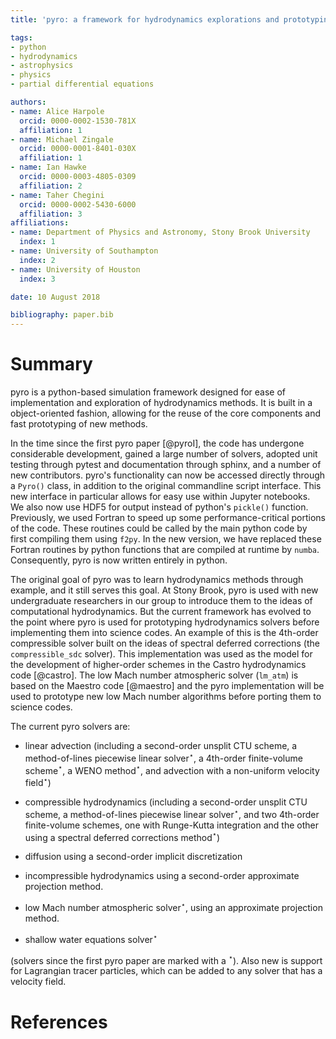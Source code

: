 ```yaml
---
title: 'pyro: a framework for hydrodynamics explorations and prototyping'

tags:
- python
- hydrodynamics
- astrophysics
- physics
- partial differential equations

authors:
- name: Alice Harpole
  orcid: 0000-0002-1530-781X
  affiliation: 1
- name: Michael Zingale
  orcid: 0000-0001-8401-030X
  affiliation: 1
- name: Ian Hawke
  orcid: 0000-0003-4805-0309
  affiliation: 2
- name: Taher Chegini
  orcid: 0000-0002-5430-6000
  affiliation: 3
affiliations:
- name: Department of Physics and Astronomy, Stony Brook University
  index: 1
- name: University of Southampton
  index: 2
- name: University of Houston
  index: 3

date: 10 August 2018

bibliography: paper.bib
---
```


# Summary

pyro is a python-based simulation framework designed for ease of
implementation and exploration of hydrodynamics methods.  It is
built in a object-oriented fashion, allowing for the reuse of
the core components and fast prototyping of new methods.

In the time since the first pyro paper [@pyroI], the code has
undergone considerable development, gained a large number of solvers,
adopted unit testing through pytest and documentation through sphinx,
and a number of new contributors.  pyro's functionality can now
be accessed directly through a `Pyro()` class, in addition to the
original commandline script interface.  This new interface in particular
allows for easy use within Jupyter notebooks.  We also now use HDF5
for output instead of python's `pickle()` function.  Previously, we used Fortran
to speed up some performance-critical portions of the code.  These routines
could be called by the main python code by first compiling them using `f2py`.
In the new version, we have replaced these Fortran routines by python functions
that are compiled at runtime by `numba`.  Consequently, pyro is now written
entirely in python.

The original goal of pyro was to learn hydrodynamics methods through
example, and it still serves this goal.  At Stony Brook, pyro is used
with new undergraduate researchers in our group to introduce them to
the ideas of computational hydrodynamics.  But the current framework
has evolved to the point where pyro is used for prototyping
hydrodynamics solvers before implementing them into science codes.  An
example of this is the 4th-order compressible solver built on the
ideas of spectral deferred corrections (the `compressible_sdc`
solver).  This implementation was used as the model for the
development of higher-order schemes in the Castro hydrodynamics code
[@castro].  The low Mach number atmospheric solver (`lm_atm`) is based
on the Maestro code [@maestro] and the pyro implementation will be
used to prototype new low Mach number algorithms before porting them
to science codes.

The current pyro solvers are:

-   linear advection (including a second-order unsplit CTU scheme, a
    method-of-lines piecewise linear solver$^\star$, a 4th-order
    finite-volume scheme$^\star$, a WENO method$^\star$, and
    advection with a non-uniform velocity field$^\star$)

-   compressible hydrodynamics (including a second-order unsplit CTU
    scheme, a method-of-lines piecewise linear solver$^\star$, and two
    4th-order finite-volume schemes, one with Runge-Kutta integration
    and the other using a spectral deferred corrections
    method$^\star$)

-   diffusion using a second-order implicit discretization

-   incompressible hydrodynamics using a second-order approximate
    projection method.

-   low Mach number atmospheric solver$^\star$, using an approximate
    projection method.

-   shallow water equations solver$^\star$

(solvers since the first pyro paper are marked with a $^\star$).  Also
new is support for Lagrangian tracer particles, which can be added to
any solver that has a velocity field.

# References
